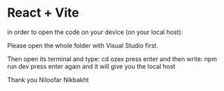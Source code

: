 # React + Vite

in order to open the code on your device (on your local host):

Please open the whole folder with Visual Studio first.

Then open its terminal and type:  cd ozex
press enter and then write: npm run dev
press enter again and it will give you the local host


Thank you
Niloofar Nikbakht

